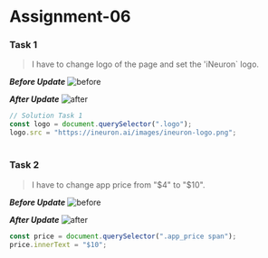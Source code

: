 # Assignment-06

### Task 1

> I have to change logo of the page and set the 'iNeuron` logo.

**_Before Update_**
![before](https://user-images.githubusercontent.com/73052214/219298620-c5c89541-8a64-42a1-bc1f-bc3de37b0f2c.png)

**_After Update_**
![after](https://user-images.githubusercontent.com/73052214/219327308-abb0307a-502a-4cef-90b4-3b5ad91e2d04.png)

```javascript
// Solution Task 1
const logo = document.querySelector(".logo");
logo.src = "https://ineuron.ai/images/ineuron-logo.png";
```

#

### Task 2

> I have to change app price from "$4" to "$10".

**_Before Update_**
![before](https://user-images.githubusercontent.com/73052214/219328624-d5033af9-bd3a-42bd-ba49-132326a7995c.png)

**_After Update_**
![after](https://user-images.githubusercontent.com/73052214/219328946-b0c89ab1-26ee-40ee-b0e7-4f7fc229cd6e.png)

```javascript
const price = document.querySelector(".app_price span");
price.innerText = "$10";
```
